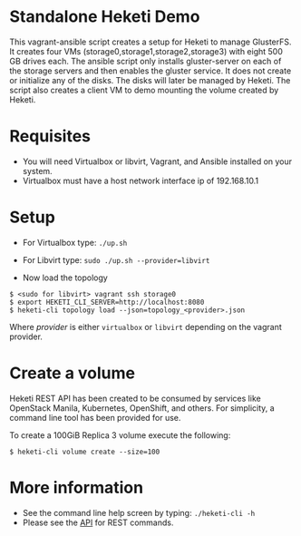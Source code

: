 # Standalone Heketi Demo

This vagrant-ansible script creates a setup for Heketi to manage GlusterFS.  It creates four VMs (storage0,storage1,storage2,storage3) with eight 500 GB drives each.  The ansible script only installs gluster-server on each of the storage servers and then enables the gluster service.  It does not create or initialize any of the disks.  The disks will later be managed by Heketi.  The script also creates a client VM to demo mounting the volume created by Heketi.

# Requisites

* You will need Virtualbox or libvirt, Vagrant, and Ansible installed on your system.
* Virtualbox must have a host network interface ip of 192.168.10.1

# Setup

* For Virtualbox type: `./up.sh`
* For Libvirt type: `sudo ./up.sh --provider=libvirt`

* Now load the topology

```
$ <sudo for libvirt> vagrant ssh storage0
$ export HEKETI_CLI_SERVER=http://localhost:8080
$ heketi-cli topology load --json=topology_<provider>.json
```

Where _provider_ is either `virtualbox` or `libvirt` depending on the vagrant provider.

# Create a volume
Heketi REST API has been created to be consumed by services like OpenStack Manila, Kubernetes, OpenShift, and others.  For simplicity, a command line tool has been provided for use.

To create a 100GiB Replica 3 volume execute the following:

```
$ heketi-cli volume create --size=100
```

# More information
* See the command line help screen by typing: `./heketi-cli -h`
* Please see the [API](https://github.com/heketi/heketi/wiki/API) for REST commands.
